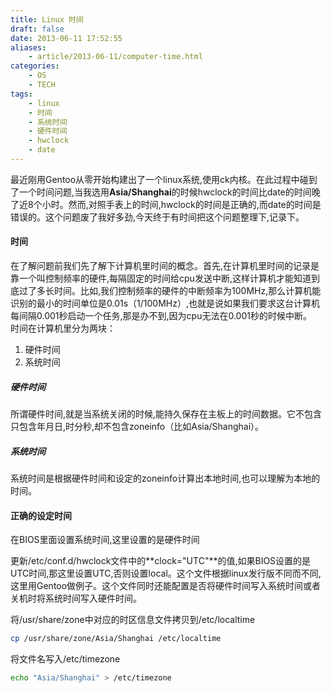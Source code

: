 ```yaml
---
title: Linux 时间
draft: false
date: 2013-06-11 17:52:55
aliases:
    - article/2013-06-11/computer-time.html
categories:
    - OS
    - TECH
tags:
    - linux
    - 时间
    - 系统时间
    - 硬件时间
    - hwclock
    - date
---
```


最近刚用Gentoo从零开始构建出了一个linux系统,使用ck内核。在此过程中碰到了一个时间问题,当我选用**Asia/Shanghai**的时候hwclock的时间比date的时间晚了近8个小时。然而,对照手表上的时间,hwclock的时间是正确的,而date的时间是错误的。这个问题废了我好多劲,今天终于有时间把这个问题整理下,记录下。  
  
#### 时间
在了解问题前我们先了解下计算机里时间的概念。首先,在计算机里时间的记录是靠一个叫控制频率的硬件,每隔固定的时间给cpu发送中断,这样计算机才能知道到底过了多长时间。比如,我们控制频率的硬件的中断频率为100MHz,那么计算机能识别的最小的时间单位是0.01s（1/100MHz）,也就是说如果我们要求这台计算机每间隔0.001秒启动一个任务,那是办不到,因为cpu无法在0.001秒的时候中断。  
时间在计算机里分为两块：  
1. 硬件时间
2. 系统时间
  
##### 硬件时间
所谓硬件时间,就是当系统关闭的时候,能持久保存在主板上的时间数据。它不包含只包含年月日,时分秒,却不包含zoneinfo（比如Asia/Shanghai）。  
  
##### 系统时间
系统时间是根据硬件时间和设定的zoneinfo计算出本地时间,也可以理解为本地的时间。  
  
  
#### 正确的设定时间
在BIOS里面设置系统时间,这里设置的是硬件时间  
  
更新/etc/conf.d/hwclock文件中的**clock="UTC"**的值,如果BIOS设置的是UTC时间,那这里设置UTC,否则设置local。这个文件根据linux发行版不同而不同,这里用Gentoo做例子。这个文件同时还能配置是否将硬件时间写入系统时间或者关机时将系统时间写入硬件时间。   
  
将/usr/share/zone中对应的时区信息文件拷贝到/etc/localtime  
```Bash
cp /usr/share/zone/Asia/Shanghai /etc/localtime
```
  
将文件名写入/etc/timezone

```Bash
echo "Asia/Shanghai" > /etc/timezone
```
